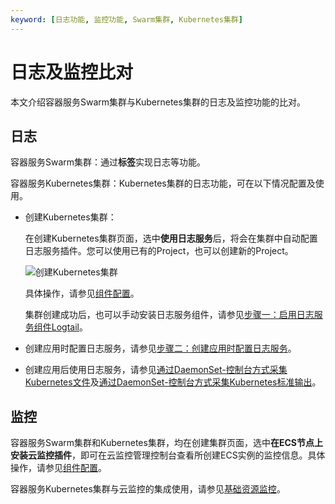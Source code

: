 ```yaml
---
keyword: [日志功能, 监控功能, Swarm集群, Kubernetes集群]
---
```


# 日志及监控比对

本文介绍容器服务Swarm集群与Kubernetes集群的日志及监控功能的比对。

## 日志

容器服务Swarm集群：通过**标签**实现日志等功能。

容器服务Kubernetes集群：Kubernetes集群的日志功能，可在以下情况配置及使用。

-   创建Kubernetes集群：

    在创建Kubernetes集群页面，选中**使用日志服务**后，将会在集群中自动配置日志服务插件。您可以使用已有的Project，也可以创建新的Project。

    ![创建Kubernetes集群](https://static-aliyun-doc.oss-accelerate.aliyuncs.com/assets/img/zh-CN/7863659951/p36258.png)

    具体操作，请参见[组件配置](/cn.zh-CN/Kubernetes集群用户指南/集群/创建集群/创建Kubernetes托管版集群.md)。

    集群创建成功后，也可以手动安装日志服务组件，请参见[步骤一：启用日志服务组件Logtail](/cn.zh-CN/Kubernetes集群用户指南/可观测性/日志管理/通过日志服务采集Kubernetes容器日志.md)。

-   创建应用时配置日志服务，请参见[步骤二：创建应用时配置日志服务](/cn.zh-CN/Kubernetes集群用户指南/可观测性/日志管理/通过日志服务采集Kubernetes容器日志.md)。
-   创建应用后使用日志服务，请参见[通过DaemonSet-控制台方式采集Kubernetes文件](/cn.zh-CN/数据采集/Logtail采集/采集容器日志/通过DaemonSet-控制台方式采集Kubernetes文件.md)及[通过DaemonSet-控制台方式采集Kubernetes标准输出](/cn.zh-CN/数据采集/Logtail采集/采集容器日志/通过DaemonSet-控制台方式采集Kubernetes标准输出.md)。

## 监控

容器服务Swarm集群和Kubernetes集群，均在创建集群页面，选中**在ECS节点上安装云监控插件**，即可在云监控管理控制台查看所创建ECS实例的监控信息。具体操作，请参见[组件配置](/cn.zh-CN/Kubernetes集群用户指南/集群/创建集群/创建Kubernetes托管版集群.md)。

容器服务Kubernetes集群与云监控的集成使用，请参见[基础资源监控](/cn.zh-CN/Kubernetes集群用户指南/可观测性/监控管理/基础资源监控.md)。

